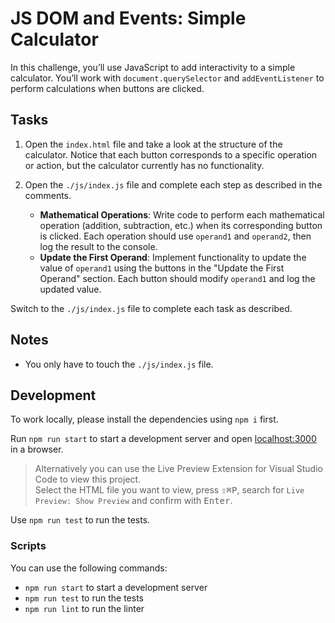 # JS DOM and Events: Simple Calculator

In this challenge, you’ll use JavaScript to add interactivity to a simple calculator. You’ll work with `document.querySelector` and `addEventListener` to perform calculations when buttons are clicked.

## Tasks

1. Open the `index.html` file and take a look at the structure of the calculator. Notice that each button corresponds to a specific operation or action, but the calculator currently has no functionality.

2. Open the `./js/index.js` file and complete each step as described in the comments.

   - **Mathematical Operations**: Write code to perform each mathematical operation (addition, subtraction, etc.) when its corresponding button is clicked. Each operation should use `operand1` and `operand2`, then log the result to the console.
   - **Update the First Operand**: Implement functionality to update the value of `operand1` using the buttons in the "Update the First Operand" section. Each button should modify `operand1` and log the updated value.

Switch to the `./js/index.js` file to complete each task as described.

## Notes

- You only have to touch the `./js/index.js` file.

## Development

To work locally, please install the dependencies using `npm i` first.

Run `npm run start` to start a development server and open [localhost:3000](http://localhost:3000) in a browser.

> Alternatively you can use the Live Preview Extension for Visual Studio Code to view this project.  
> Select the HTML file you want to view, press <kbd>⇧</kbd><kbd>⌘</kbd><kbd>P</kbd>, search for `Live Preview: Show Preview` and confirm with <kbd>Enter</kbd>.

Use `npm run test` to run the tests.

### Scripts

You can use the following commands:

- `npm run start` to start a development server
- `npm run test` to run the tests
- `npm run lint` to run the linter

